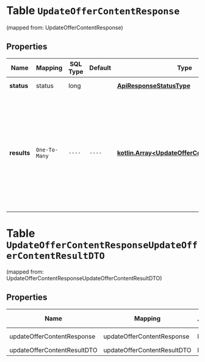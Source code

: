 
# Table `UpdateOfferContentResponse`
(mapped from: UpdateOfferContentResponse)

## Properties
Name | Mapping | SQL Type | Default | Type | Description | Notes
---- | ------- | -------- | ------- | ---- | ----------- | -----
**status** | status | long |  | [**ApiResponseStatusType**](ApiResponseStatusType.md) |  |  [optional] [foreignkey]
**results** | `One-To-Many` | `----` | `----`  | [**kotlin.Array&lt;UpdateOfferContentResultDTO&gt;**](UpdateOfferContentResultDTO.md) | Ошибки и предупреждения, которые появились при обработке переданных значений. Каждый элемент списка соответствует одному товару.  Если ошибок и предупреждений нет, поле не передается.  |  [optional]



# **Table `UpdateOfferContentResponseUpdateOfferContentResultDTO`**
(mapped from: UpdateOfferContentResponseUpdateOfferContentResultDTO)

## Properties
Name | Mapping | SQL Type | Default | Type | Description | Notes
---- | ------- | -------- | ------- | ---- | ----------- | -----
updateOfferContentResponse | updateOfferContentResponse | long | | kotlin.Long | Primary Key | *one*
updateOfferContentResultDTO | updateOfferContentResultDTO | long | | kotlin.Long | Foreign Key | *many*




